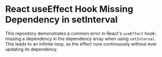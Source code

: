 # React useEffect Hook Missing Dependency in setInterval

This repository demonstrates a common error in React's `useEffect` hook: missing a dependency in the dependency array when using `setInterval`. This leads to an infinite loop, as the effect runs continuously without ever updating its dependency.